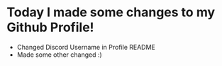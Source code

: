 # Today I made some changes to my Github Profile!

* Changed Discord Username in Profile README
* Made some other changed :)
